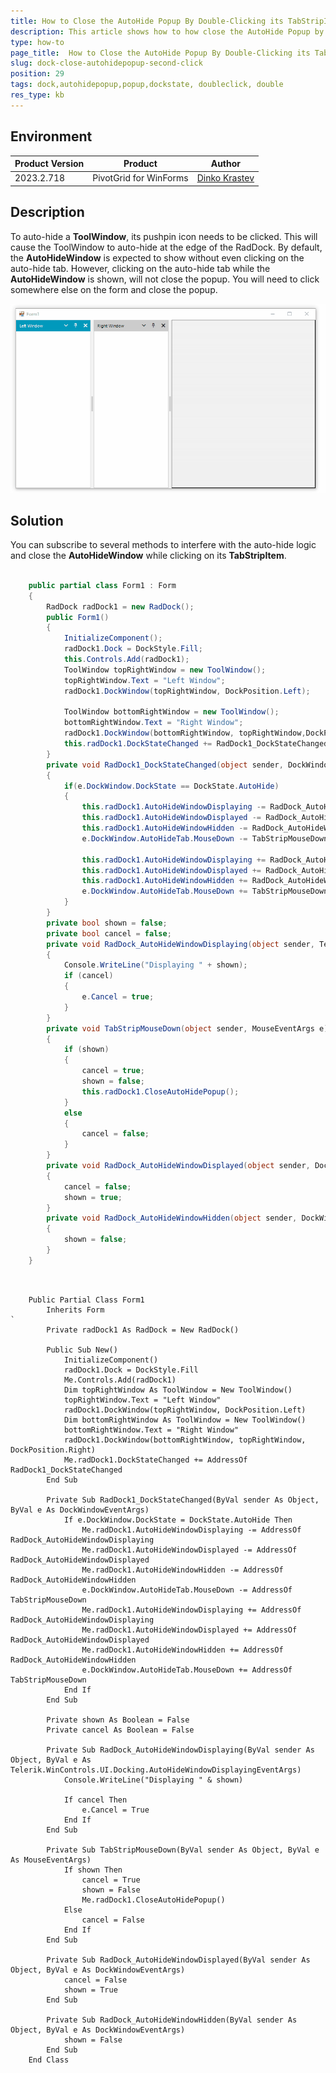 ```yaml
---
title: How to Close the AutoHide Popup By Double-Clicking its TabStripItem
description: This article shows how to how close the AutoHide Popup by double-clicking its TabStripItem
type: how-to
page_title:  How to Close the AutoHide Popup By Double-Clicking its TabStripItem
slug: dock-close-autohidepopup-second-click
position: 29
tags: dock,autohidepopup,popup,dockstate, doubleclick, double
res_type: kb
---
```


## Environment
|Product Version|Product|Author|
|----|----|----|
|2023.2.718|PivotGrid for WinForms|[Dinko Krastev](https://www.telerik.com/blogs/author/dinko-krastev)|


## Description

To auto-hide a __ToolWindow__, its pushpin icon needs to be clicked. This will cause the ToolWindow to auto-hide at the edge of the RadDock. By default, the __AutoHideWindow__ is expected to show without even clicking on the auto-hide tab. However, clicking on the auto-hide tab while the __AutoHideWindow__ is shown, will not close the popup. You will need to click somewhere else on the form and close the popup.

![dock-close-autohidepopup-second-click](images/dock-close-autohidepopup-second-click.gif)

## Solution

You can subscribe to several methods to interfere with the auto-hide logic and close the __AutoHideWindow__ while clicking on its __TabStripItem__.

````C#

	public partial class Form1 : Form
    {
        RadDock radDock1 = new RadDock();
        public Form1()
        {
            InitializeComponent();
            radDock1.Dock = DockStyle.Fill;
            this.Controls.Add(radDock1);
            ToolWindow topRightWindow = new ToolWindow();
            topRightWindow.Text = "Left Window";
            radDock1.DockWindow(topRightWindow, DockPosition.Left);

            ToolWindow bottomRightWindow = new ToolWindow();
            bottomRightWindow.Text = "Right Window";
            radDock1.DockWindow(bottomRightWindow, topRightWindow,DockPosition.Right);
            this.radDock1.DockStateChanged += RadDock1_DockStateChanged;
        }
        private void RadDock1_DockStateChanged(object sender, DockWindowEventArgs e)
        {
            if(e.DockWindow.DockState == DockState.AutoHide)
            {
                this.radDock1.AutoHideWindowDisplaying -= RadDock_AutoHideWindowDisplaying;
                this.radDock1.AutoHideWindowDisplayed -= RadDock_AutoHideWindowDisplayed;
                this.radDock1.AutoHideWindowHidden -= RadDock_AutoHideWindowHidden;
                e.DockWindow.AutoHideTab.MouseDown -= TabStripMouseDown;

                this.radDock1.AutoHideWindowDisplaying += RadDock_AutoHideWindowDisplaying;
                this.radDock1.AutoHideWindowDisplayed += RadDock_AutoHideWindowDisplayed;
                this.radDock1.AutoHideWindowHidden += RadDock_AutoHideWindowHidden;
                e.DockWindow.AutoHideTab.MouseDown += TabStripMouseDown;
            }
        }
        private bool shown = false;
        private bool cancel = false;
        private void RadDock_AutoHideWindowDisplaying(object sender, Telerik.WinControls.UI.Docking.AutoHideWindowDisplayingEventArgs e)
        {
            Console.WriteLine("Displaying " + shown);
            if (cancel)
            {
                e.Cancel = true;
            }               
        }
        private void TabStripMouseDown(object sender, MouseEventArgs e)
        {
            if (shown)
            {
                cancel = true;
                shown = false;
                this.radDock1.CloseAutoHidePopup();
            }
            else
            {
                cancel = false;
            }               
        }
        private void RadDock_AutoHideWindowDisplayed(object sender, DockWindowEventArgs e)
        {
            cancel = false;
            shown = true;
        }
        private void RadDock_AutoHideWindowHidden(object sender, DockWindowEventArgs e)
        {
            shown = false;
        }
    }


````
````VB.NET


	Public Partial Class Form1
		Inherits Form
`
		Private radDock1 As RadDock = New RadDock()

		Public Sub New()
			InitializeComponent()
			radDock1.Dock = DockStyle.Fill
			Me.Controls.Add(radDock1)
			Dim topRightWindow As ToolWindow = New ToolWindow()
			topRightWindow.Text = "Left Window"
			radDock1.DockWindow(topRightWindow, DockPosition.Left)
			Dim bottomRightWindow As ToolWindow = New ToolWindow()
			bottomRightWindow.Text = "Right Window"
			radDock1.DockWindow(bottomRightWindow, topRightWindow, DockPosition.Right)
			Me.radDock1.DockStateChanged += AddressOf RadDock1_DockStateChanged
		End Sub

		Private Sub RadDock1_DockStateChanged(ByVal sender As Object, ByVal e As DockWindowEventArgs)
			If e.DockWindow.DockState = DockState.AutoHide Then
				Me.radDock1.AutoHideWindowDisplaying -= AddressOf RadDock_AutoHideWindowDisplaying
				Me.radDock1.AutoHideWindowDisplayed -= AddressOf RadDock_AutoHideWindowDisplayed
				Me.radDock1.AutoHideWindowHidden -= AddressOf RadDock_AutoHideWindowHidden
				e.DockWindow.AutoHideTab.MouseDown -= AddressOf TabStripMouseDown
				Me.radDock1.AutoHideWindowDisplaying += AddressOf RadDock_AutoHideWindowDisplaying
				Me.radDock1.AutoHideWindowDisplayed += AddressOf RadDock_AutoHideWindowDisplayed
				Me.radDock1.AutoHideWindowHidden += AddressOf RadDock_AutoHideWindowHidden
				e.DockWindow.AutoHideTab.MouseDown += AddressOf TabStripMouseDown
			End If
		End Sub

		Private shown As Boolean = False
		Private cancel As Boolean = False

		Private Sub RadDock_AutoHideWindowDisplaying(ByVal sender As Object, ByVal e As Telerik.WinControls.UI.Docking.AutoHideWindowDisplayingEventArgs)
			Console.WriteLine("Displaying " & shown)

			If cancel Then
				e.Cancel = True
			End If
		End Sub

		Private Sub TabStripMouseDown(ByVal sender As Object, ByVal e As MouseEventArgs)
			If shown Then
				cancel = True
				shown = False
				Me.radDock1.CloseAutoHidePopup()
			Else
				cancel = False
			End If
		End Sub

		Private Sub RadDock_AutoHideWindowDisplayed(ByVal sender As Object, ByVal e As DockWindowEventArgs)
			cancel = False
			shown = True
		End Sub

		Private Sub RadDock_AutoHideWindowHidden(ByVal sender As Object, ByVal e As DockWindowEventArgs)
			shown = False
		End Sub
	End Class




````


